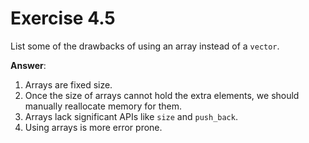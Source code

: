 # Exercise 4.5

List some of the drawbacks of using an array instead of a `vector`.

**Answer**:

1. Arrays are fixed size.
2. Once the size of arrays cannot hold the extra elements, we should manually reallocate memory for them.
3. Arrays lack significant APIs like `size` and `push_back`.
4. Using arrays is more error prone.
